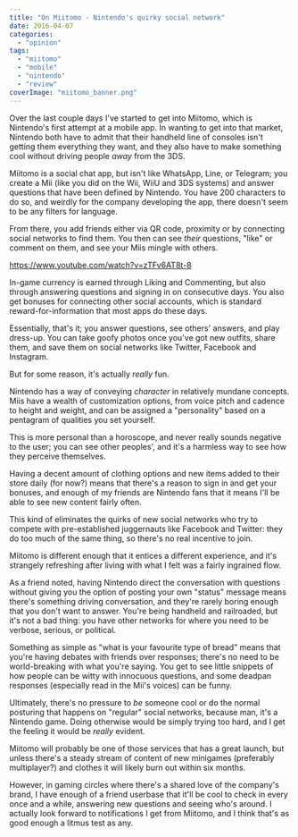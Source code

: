 ```yaml
---
title: "On Miitomo - Nintendo's quirky social network"
date: 2016-04-07
categories: 
  - "opinion"
tags: 
  - "miitomo"
  - "mobile"
  - "nintendo"
  - "review"
coverImage: "miitomo_banner.png"
---
```


Over the last couple days I've started to get into Miitomo, which is Nintendo's first attempt at a mobile app. In wanting to get into that market, Nintendo both have to admit that their handheld line of consoles isn't getting them everything they want, and they also have to make something cool without driving people _away_ from the 3DS.

Miitomo is a social chat app, but isn't like WhatsApp, Line, or Telegram; you create a Mii (like you did on the Wii, WiiU and 3DS systems) and answer questions that have been defined by Nintendo. You have 200 characters to do so, and weirdly for the company developing the app, there doesn't seem to be any filters for language.

From there, you add friends either via QR code, proximity or by connecting social networks to find them. You then can see _their_ questions, "like" or comment on them, and see your Miis mingle with others.

https://www.youtube.com/watch?v=zTFv6AT8t-8

In-game currency is earned through Liking and Commenting, but also through answering questions and signing in on consecutive days. You also get bonuses for connecting other social accounts, which is standard reward-for-information that most apps do these days.

Essentially, that's it; you answer questions, see others' answers, and play dress-up. You can take goofy photos once you've got new outfits, share them, and save them on social networks like Twitter, Facebook and Instagram.

But for some reason, it's actually _really_ fun.

Nintendo has a way of conveying _character_ in relatively mundane concepts. Miis have a wealth of customization options, from voice pitch and cadence to height and weight, and can be assigned a "personality" based on a pentagram of qualities you set yourself.

This is more personal than a horoscope, and never really sounds negative to the user; you can see other peoples', and it's a harmless way to see how they perceive themselves.

Having a decent amount of clothing options and new items added to their store daily (for now?) means that there's a reason to sign in and get your bonuses, and enough of my friends are Nintendo fans that it means I'll be able to see new content fairly often.

This kind of eliminates the quirks of new social networks who try to compete with pre-established juggernauts like Facebook and Twitter: they do too much of the same thing, so there's no real incentive to join.

Miitomo is different enough that it entices a different experience, and it's strangely refreshing after living with what I felt was a fairly ingrained flow.

As a friend noted, having Nintendo direct the conversation with questions without giving you the option of posting your own "status" message means there's something driving conversation, and they're rarely boring enough that you don't want to answer. You're being handheld and railroaded, but it's not a bad thing: you have other networks for where you need to be verbose, serious, or political.

Something as simple as "what is your favourite type of bread" means that you're having debates with friends over responses; there's no need to be world-breaking with what you're saying. You get to see little snippets of how people can be witty with innocuous questions, and some deadpan responses (especially read in the Mii's voices) can be funny.

Ultimately, there's no pressure to _be_ someone cool or do the normal posturing that happens on "regular" social networks, because man, it's a Nintendo game. Doing otherwise would be simply trying too hard, and I get the feeling it would be _really_ evident.

Miitomo will probably be one of those services that has a great launch, but unless there's a steady stream of content of new minigames (preferably multiplayer?) and clothes it will likely burn out within six months.

However, in gaming circles where there's a shared love of the company's brand, I have enough of a friend userbase that it'll be cool to check in every once and a while, answering new questions and seeing who's around. I actually look forward to notifications I get from Miitomo, and I think that's as good enough a litmus test as any.
